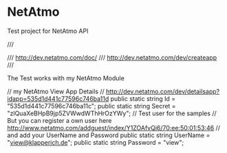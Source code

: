 NetAtmo
=======
Test project for NetAtmo API


/// <summary>
/// http://dev.netatmo.com/doc/
/// http://dev.netatmo.com/dev/createapp
/// </summary>


The Test works with my NetAtmo Module

// my NetAtmo View App Details
// http://dev.netatmo.com/dev/detailsapp?idapp=535d1d441c77596c746ba11d
public static string Id = "535d1d441c77596c746ba11c";
public static string Secret = "zlQuaXeBHpB9jp5ZVWwdWThHrOzYWy";
// Test user for the samples
// But you can register  a own user here http://www.netatmo.com/addguest/index/Y1ZOAfvQi6/70:ee:50:01:53:46 
// and add your UserName and Password
public static string UserName = "view@klapperich.de";
public static string Password = "view";
